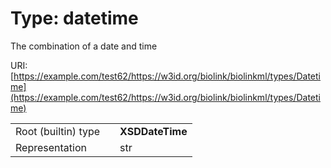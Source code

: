 
# Type: datetime


The combination of a date and time

URI: [https://example.com/test62/https://w3id.org/biolink/biolinkml/types/Datetime](https://example.com/test62/https://w3id.org/biolink/biolinkml/types/Datetime)

|  |  |  |
| --- | --- | --- |
| Root (builtin) type | | **XSDDateTime** |
| Representation | | str |
